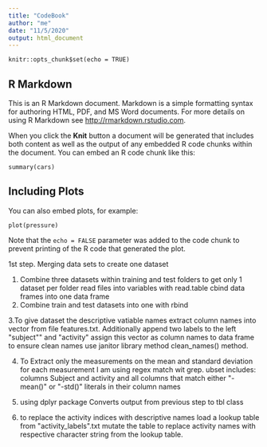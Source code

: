 ```yaml
---
title: "CodeBook"
author: "me"
date: "11/5/2020"
output: html_document
---
```


```{r setup, include=FALSE}
knitr::opts_chunk$set(echo = TRUE)
```

## R Markdown

This is an R Markdown document. Markdown is a simple formatting syntax for authoring HTML, PDF, and MS Word documents. For more details on using R Markdown see <http://rmarkdown.rstudio.com>.

When you click the **Knit** button a document will be generated that includes both content as well as the output of any embedded R code chunks within the document. You can embed an R code chunk like this:

```{r cars}
summary(cars)
```


## Including Plots

You can also embed plots, for example:

```{r pressure, echo=FALSE}
plot(pressure)
```

Note that the `echo = FALSE` parameter was added to the code chunk to prevent printing of the R code that generated the plot.


1st step. Merging data sets to create one dataset
1. Combine three datasets within training and test folders to get only 1 dataset per folder
    read files into variables with read.table
    cbind data frames into one data frame
2. Combine train and test datasets into one with rbind

3.To give dataset the descriptive vatiable names extract column names into vector from file features.txt. 
Additionally append two labels to the left "subject"" and "activity"
    assign this vector as column names to data frame
    to ensure clean names use janitor library method clean_names() method.
  
  4. To  Extract only the measurements on the mean and standard deviation for 
   each measurement I am using regex match wit grep. ubset includes:
   columns Subject and activity and all columns that match either "-mean()" or "-std()" literals in their column names


3. using dplyr package Converts output from previous step to tbl class  

4. to replace the activity indices with descriptive names load a lookup table from "activity_labels".txt
    mutate the table to replace activity names with respective character string from the lookup table.

